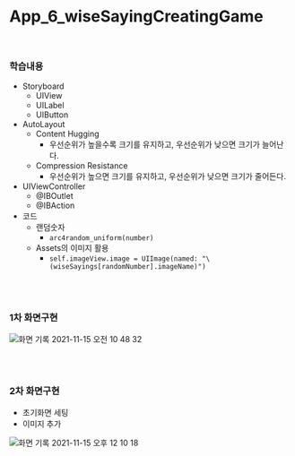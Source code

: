 # App_6_wiseSayingCreatingGame
<br>

### 학습내용
- Storyboard
   - UIView
   - UILabel
   - UIButton
 - AutoLayout
   - Content Hugging
      - 우선순위가 높을수록 크기를 유지하고, 우선순위가 낮으면 크기가 늘어난다.
   - Compression Resistance
      - 우선순위가 높으면 크기를 유지하고, 우선순위가 낮으면 크기가 줄어든다.
- UIViewController
   - @IBOutlet
   - @IBAction
- 코드
   - 랜덤숫자
      - `arc4random_uniform(number)`
   - Assets의 이미지 활용
      - `self.imageView.image = UIImage(named: "\(wiseSayings[randomNumber].imageName)")` 
   
<br>
<br>

### 1차 화면구현
![화면 기록 2021-11-15 오전 10 48 32](https://user-images.githubusercontent.com/65153742/141709902-dd54e82b-fa3d-4998-a631-5c9a27b5a966.gif)

<br>
<br>

### 2차 화면구현
- 초기화면 세팅
- 이미지 추가   

![화면 기록 2021-11-15 오후 12 10 18](https://user-images.githubusercontent.com/65153742/141716676-35bdafc5-b32d-48af-bb86-9367c848540d.gif)

